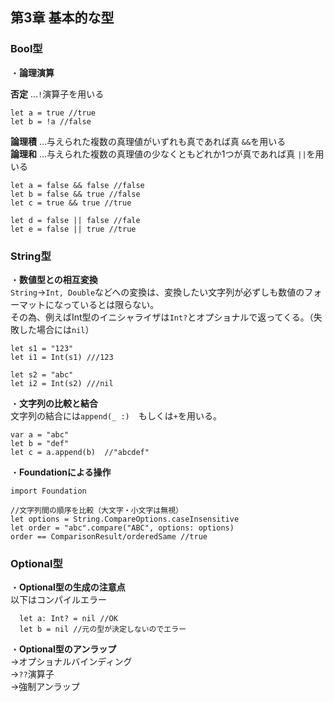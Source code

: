 第3章 基本的な型
---
### Bool型  
・**論理演算**  

**否定** …`!`演算子を用いる
```
let a = true //true
let b = !a //false
```

**論理積** …与えられた複数の真理値がいずれも真であれば真 `&&`を用いる  
**論理和** …与えられた複数の真理値の少なくともどれか1つが真であれば真 `||`を用いる  
```
let a = false && false //false
let b = false && true //false
let c = true && true //true 

let d = false || false //fale
let e = false || true //true
```

### String型
・**数値型との相互変換**  
`String`→`Int, Double`などへの変換は、変換したい文字列が必ずしも数値のフォーマットになっているとは限らない。  
その為、例えばInt型のイニシャライザは`Int?`とオプショナルで返ってくる。（失敗した場合には`nil`）
```
let s1 = "123"
let i1 = Int(s1) ///123

let s2 = "abc"
let i2 = Int(s2) ///nil
```
・**文字列の比較と結合**  
文字列の結合には`append(_ :)`　もしくは`+`を用いる。  
```
var a = "abc"
let b = "def"
let c = a.append(b)  //"abcdef"
```

・**Foundationによる操作**
```
import Foundation

//文字列間の順序を比較（大文字・小文字は無視）
let options = String.CompareOptions.caseInsensitive 
let order = "abc".compare("ABC", options: options)
order == ComparisonResult/orderedSame //true
```

### Optional<Wrapped>型  
・**Optional型の生成の注意点**  
以下はコンパイルエラー
```
  let a: Int? = nil //OK
  let b = nil //元の型が決定しないのでエラー
```

・**Optional<Wrapped>型のアンラップ**  
  →オプショナルバインディング  
  →`??`演算子  
  →強制アンラップ
  
